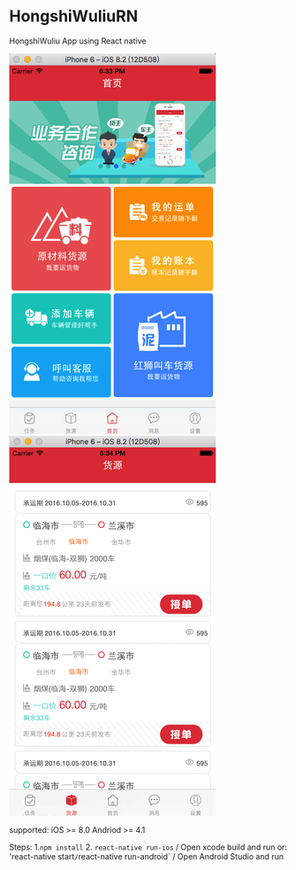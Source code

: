 # HongshiWuliuRN
HongshiWuliu App using React native 

![image](https://github.com/Ghstart/HongshiWuliuRN/blob/master/sources/Snip20161026_1.png)
![image](https://github.com/Ghstart/HongshiWuliuRN/blob/master/sources/Snip20161026_2.png)


supported:
iOS >= 8.0
Andriod >= 4.1

Steps:
1.`npm install`
2. `react-native run-ios` / Open xcode build and run
or:
   'react-native start` / `react-native run-android` / Open Android Studio and run
